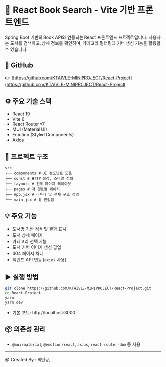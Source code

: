 # 📘 React Book Search - Vite 기반 프론트엔드

Spring Boot 기반의 Book API와 연동되는 React 프론트엔드 프로젝트입니다. 사용자는 도서를 검색하고, 상세 정보를 확인하며, 카테고리 필터링과 커버 생성 기능을 활용할 수 있습니다.

## 🔗 GitHub  
👉 [https://github.com/KTAIVLE-MINIPROJECT/React-Project](https://github.com/KTAIVLE-MINIPROJECT/React-Project)

## ⚙️ 주요 기술 스택
- React 19
- Vite 6
- React Router v7
- MUI (Material UI)
- Emotion (Styled Components)
- Axios

## 🧩 프로젝트 구조

```
src
├── components # UI 컴포넌트 모음
├── const # HTTP 설정, 스타일 정의
├── layouts # 전체 페이지 레이아웃
├── pages # 각 경로별 페이지
├── App.jsx # 라우터 및 전체 구조 정의
└── main.jsx # 앱 진입점
```

## 💡 주요 기능
- 도서명 기반 검색 및 결과 표시
- 도서 상세 페이지
- 카테고리 선택 기능
- 도서 커버 이미지 생성 팝업
- 404 페이지 처리
- 백엔드 API 연동 (`axios` 사용)

## ▶ 실행 방법

```bash
git clone https://github.com/KTAIVLE-MINIPROJECT/React-Project.git
cd React-Project
yarn
yarn dev
```
- 기본 포트: http://localhost:3000

## 📦 의존성 관리

- `@mui/material`, `@emotion/react`, `axios`, `react-router-dom` 등 사용

---

😎 Created By : 최인규, 
